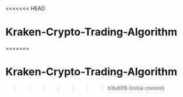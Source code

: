 <<<<<<< HEAD
# Kraken-Crypto-Trading-Algorithm
=======
# Kraken-Crypto-Trading-Algorithm
>>>>>>> b1bd0f8 (Initial commit)
